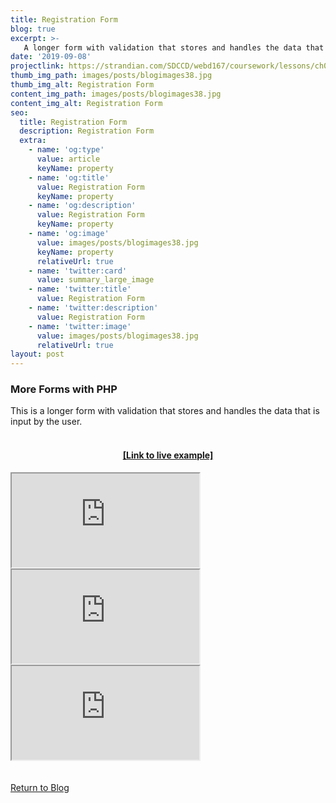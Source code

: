 ```yaml
---
title: Registration Form
blog: true
excerpt: >-
   A longer form with validation that stores and handles the data that is input by the user.
date: '2019-09-08'
projectlink: https://strandian.com/SDCCD/webd167/coursework/lessons/ch02/registration.php
thumb_img_path: images/posts/blogimages38.jpg
thumb_img_alt: Registration Form
content_img_path: images/posts/blogimages38.jpg
content_img_alt: Registration Form
seo:
  title: Registration Form
  description: Registration Form
  extra:
    - name: 'og:type'
      value: article
      keyName: property
    - name: 'og:title'
      value: Registration Form
      keyName: property
    - name: 'og:description'
      value: Registration Form
      keyName: property
    - name: 'og:image'
      value: images/posts/blogimages38.jpg
      keyName: property
      relativeUrl: true
    - name: 'twitter:card'
      value: summary_large_image
    - name: 'twitter:title'
      value: Registration Form
    - name: 'twitter:description'
      value: Registration Form
    - name: 'twitter:image'
      value: images/posts/blogimages38.jpg
      relativeUrl: true
layout: post
---
```


### More Forms with PHP
This is a longer form with validation that stores and handles the data that is input by the user.
<br />
<br />
<h4 align="center"><a href="https://strandian.com/SDCCD/webd167/coursework/lessons/ch02/registration.php" target="_blank">[Link to live example]</a></h4>
<div id="hideweb1">
  <div class="thumbnail-container" title="Web Development Portfolio"><a href="https://strandian.com/SDCCD/webd167/coursework/lessons/ch02/registration.php" target="_blank">
    <div class="thumbnail">
      <iframe sandbox src="https://strandian.com/SDCCD/webd167/coursework/lessons/ch02/registration.php" onload="this.style.opacity = 1"></iframe>
    </div>
    </a> </div>
</div>
<div id="hideweb2">
  <div class="thumbnail-container" title="Web Development Portfolio"><a href="https://strandian.com/SDCCD/webd167/coursework/lessons/ch02/registration.php" target="_blank">
    <div class="thumbnail">
      <iframe sandbox src="https://strandian.com/SDCCD/webd167/coursework/lessons/ch02/registration.php" onload="this.style.opacity = 1"></iframe>
    </div>
    </a> </div>
</div>
<div id="hideweb3">
  <div class="thumbnail-container" title="Web Development Portfolio"><a href="https://strandian.com/SDCCD/webd167/coursework/lessons/ch02/registration.php" target="_blank">
    <div class="thumbnail">
      <iframe sandbox src="https://strandian.com/SDCCD/webd167/coursework/lessons/ch02/registration.php" onload="this.style.opacity = 1"></iframe>
    </div>
    </a> </div>
</div>

<!-- Lorem ipsum dolor sit amet, consectetur adipiscing elit, sed do eiusmod tempor incididunt ut labore et dolore magna aliqua. Arcu ac tortor dignissim convallis. Enim lobortis scelerisque fermentum dui faucibus. Arcu bibendum at varius vel. In arcu cursus euismod quis viverra nibh cras pulvinar mattis.

<p class="codepen" data-height="300" data-default-tab="html,result" data-slug-hash="ZEXyOEj" data-user="strandian" style="height: 300px; box-sizing: border-box; display: flex; align-items: center; justify-content: center; border: 2px solid; margin: 1em 0; padding: 1em;">
  <span>See the Pen <a href="https://codepen.io/strandian/pen/ZEXyOEj">
  Calculator with JavaScript</a> by Ian Strand (<a href="https://codepen.io/strandian">@strandian</a>)
  on <a href="https://codepen.io">CodePen</a>.</span>
</p> -->

<br />
<br />
<a class="button" href="/blog/">
  Return to Blog
</a>

<script async src="https://cpwebassets.codepen.io/assets/embed/ei.js"></script>